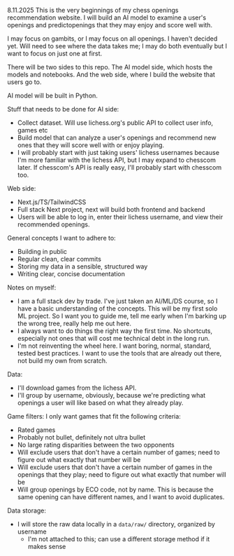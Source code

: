8.11.2025
This is the very beginnings of my chess openings recommendation website. I will build an AI model to examine a user's openings and predictopenings that they may enjoy and score well with.

I may focus on gambits, or I may focus on all openings. I haven't decided yet. Will need to see where the data takes me; I may do both eventually but I want to focus on just one at first.

There will be two sides to this repo. The AI model side, which hosts the models and notebooks. And the web side, where I build the website that users go to.

AI model will be built in Python.

Stuff that needs to be done for AI side:

- Collect dataset. Will use lichess.org's public API to collect user info, games etc
- Build model that can analyze a user's openings and recommend new ones that they will score well with or enjoy playing.
- I will probably start with just taking users' lichess usernames because I'm more familiar with the lichess API, but I may expand to chesscom later. If chesscom's API is really easy, I'll probably start with chesscom too.

Web side:

- Next.js/TS/TailwindCSS
- Full stack Next project, next will build both frontend and backend
- Users will be able to log in, enter their lichess username, and view their recommended openings.

General concepts I want to adhere to:

- Building in public
- Regular clean, clear commits
- Storing my data in a sensible, structured way
- Writing clear, concise documentation

Notes on myself:

- I am a full stack dev by trade. I've just taken an AI/ML/DS course, so I have a basic understanding of the concepts. This will be my first solo ML project. So I want you to guide me, tell me early when I'm barking up the wrong tree, really help me out here.
- I always want to do things the right way the first time. No shortcuts, especially not ones that will cost me technical debt in the long run.
- I'm not reinventing the wheel here. I want boring, normal, standard, tested best practices. I want to use the tools that are already out there, not build my own from scratch.

Data:

- I'll download games from the lichess API.
- I'll group by username, obviously, because we're predicting what openings a user will like based on what they already play.

Game filters:
I only want games that fit the following criteria:

- Rated games
- Probably not bullet, definitely not ultra bullet
- No large rating disparities between the two opponents
- Will exclude users that don't have a certain number of games; need to figure out what exactly that number will be
- Will exclude users that don't have a certain number of games in the openings that they play; need to figure out what exactly that number will be
- Will group openings by ECO code, not by name. This is because the same opening can have different names, and I want to avoid duplicates.

Data storage:

- I will store the raw data locally in a `data/raw/` directory, organized by username
  - I'm not attached to this; can use a different storage method if it makes sense
